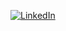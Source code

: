 [![LinkedIn](https://img.shields.io/badge/LinkedIn-%230077B5.svg?logo=linkedin&logoColor=white)](https://www.linkedin.com/in/robert-noble-aa14b9203/) 
